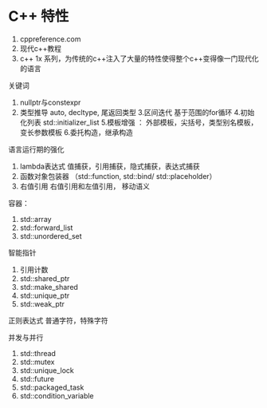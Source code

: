 ﻿# C++ 特性
 
 1. cppreference.com
 2. 现代c++教程
 3. c++ 1x 系列，为传统的c++注入了大量的特性使得整个c++变得像一门现代化的语言

关键词
1. nullptr与constexpr
2. 类型推导 auto, decltype, 尾返回类型
3.区间迭代 基于范围的for循环
4.初始化列表 std::initializer_list
5.模板增强 ： 外部模板，尖括号，类型别名模板，变长参数模板
6.委托构造，继承构造

语言运行期的强化
1. lambda表达式 值捕获，引用捕获，隐式捕获，表达式捕获
2. 函数对象包装器 （std::function, std::bind/ std::placeholder）
3. 右值引用 右值引用和左值引用， 移动语义


容器：
1. std::array
2. std::forward_list
3. std::unordered_set

智能指针
1. 引用计数
2. std::shared_ptr
3. std::make_shared
4. std::unique_ptr
5. std::weak_ptr

正则表达式
普通字符，特殊字符

并发与并行
1. std::thread
2. std::mutex
3. std::unique_lock
4. std::future
5. std::packaged_task
6. std::condition_variable


